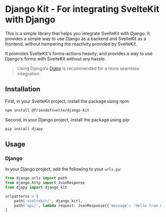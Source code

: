 # Django Kit - For integrating SvelteKit with Django
This is a simple library that helps you integrate SvelteKit with Django. It provides a simple way to
use Django as a backend and SvelteKit as a frontend, without hampering the reactivity provided by
SvelteKit.

It promotes SvelteKit's forms-actions heavily, and provides a way to use Django's forms with SvelteKit
without any hassle.

> Using Django's [Djapy](https://djapy.io/) is recommended for a more seamless integration.

## Installation
First, in your SvelteKit project, install the package using npm:
```bash
npm install @friendofsvelte/django-kit
```

Second, in your Django project, install the package using pip:
```bash
pip install djapy
```

## Usage

### Django
In your Django project, add the following to your `urls.py`:
```python
from django.urls import path
from django.http import JsonResponse
from djapy import django_kit

urlpatterns = [
    path('sveltekit/', django_kit),
    path('api/', lambda request: JsonResponse({'message': 'Hello from Django!'})),
]
```